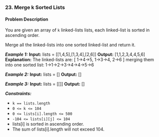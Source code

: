 ### 23. Merge k Sorted Lists

#### Problem Description

You are given an array of `k` linked-lists lists, each linked-list is sorted in ascending order.

Merge all the linked-lists into one sorted linked-list and return it.

***Example 1:*** 
**Input:**  lists = [[1,4,5],[1,3,4],[2,6]]
**Output:**  [1,1,2,3,4,4,5,6]
**Explanation:** The linked-lists are:
[
  1->4->5,
  1->3->4,
  2->6
]
merging them into one sorted list:
1->1->2->3->4->4->5->6

***Example 2:*** 
**Input:**  lists = []
**Output:**  []

***Example 3:*** 
**Input:**  lists = [[]]
**Output:**  []
 
***Constraints:*** 
- `k == lists.length`
- `0 <= k <= 104`
- `0 <= lists[i].length <= 500`
- `-104 <= lists[i][j] <= 104`
- lists[i] is sorted in ascending order.
- The sum of lists[i].length will not exceed 104.